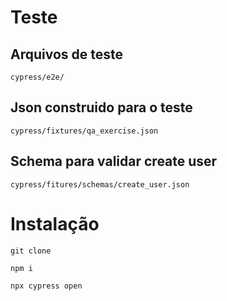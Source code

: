 # Teste

## Arquivos de teste

```
cypress/e2e/
```

## Json construido para o teste

```
cypress/fixtures/qa_exercise.json
```

## Schema para validar create user

```
cypress/fitures/schemas/create_user.json
```

# Instalação

```
git clone

npm i

npx cypress open
```
